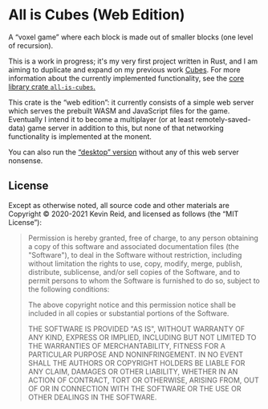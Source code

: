 All is Cubes (Web Edition)
==========================

A “voxel game” where each block is made out of smaller blocks (one level of recursion).

This is a work in progress; it's my very first project written in Rust, and I am aiming to duplicate and expand on my previous work [Cubes](https://github.com/kpreid/cubes/). For more information about the currently implemented functionality, see the [core library crate `all-is-cubes`.][all-is-cubes]

This crate is the “web edition”: it currently consists of a simple web server which serves the prebuilt WASM and JavaScript files for the game. Eventually I intend it to become a multiplayer (or at least remotely-saved-data) game server in addition to this, but none of that networking functionality is implemented at the monent.

You can also run the [“desktop” version][all-is-cubes-desktop] without any of this web server nonsense.

[all-is-cubes]: https://crates.io/crates/all-is-cubes
[all-is-cubes-desktop]: https://crates.io/crates/all-is-cubes-desktop

License
-------

Except as otherwise noted, all source code and other materials are Copyright © 2020-2021 Kevin Reid, and licensed as follows (the “MIT License”):

> Permission is hereby granted, free of charge, to any person obtaining a copy of this software and associated documentation files (the "Software"), to deal in the Software without restriction, including without limitation the rights to use, copy, modify, merge, publish, distribute, sublicense, and/or sell copies of the Software, and to permit persons to whom the Software is furnished to do so, subject to the following conditions:
> 
> The above copyright notice and this permission notice shall be included in all copies or substantial portions of the Software.
> 
> THE SOFTWARE IS PROVIDED "AS IS", WITHOUT WARRANTY OF ANY KIND, EXPRESS OR IMPLIED, INCLUDING BUT NOT LIMITED TO THE WARRANTIES OF MERCHANTABILITY, FITNESS FOR A PARTICULAR PURPOSE AND NONINFRINGEMENT. IN NO EVENT SHALL THE AUTHORS OR COPYRIGHT HOLDERS BE LIABLE FOR ANY CLAIM, DAMAGES OR OTHER LIABILITY, WHETHER IN AN ACTION OF CONTRACT, TORT OR OTHERWISE, ARISING FROM, OUT OF OR IN CONNECTION WITH THE SOFTWARE OR THE USE OR OTHER DEALINGS IN THE SOFTWARE.
